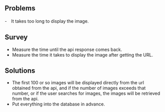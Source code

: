 ## Problems

-　It takes too long to display the image.

## Survey

- Measure the time until the api response comes back.
- Measure the time it takes to display the image after getting the URL. 

## Solutions

- The first 100 or so images will be displayed directly from the url obtained from the api, and if the number of images exceeds that number, or if the user searches for images, the images will be retrieved from the api.
- Put everything into the database in advance.
